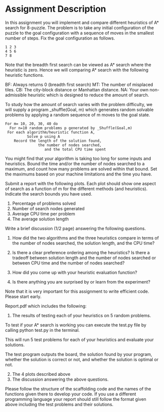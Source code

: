 # Assignment Description
In this assignment you will implement and compare different heuristics of A* search for 8-puzzle. The problem is to take any initial configuration of the puzzle to the goal configuration with a sequence of moves in the smallest number of steps. Fix the goal configuration  as follows.
```
1 2 3
4 5 6
7 8
```

Note that the breadth first search can be viewed as A* search where the heuristic is zero. Hence we will comparing A* search with the following heuristic functions.

BF: Always returns 0 (breadth first search) 
MT: The number of misplaced tiles.
CB: The city-block distance or Manhattan distance.
NA: Your own non-admissible heuristic which is designed to reduce the amount of search.

To study how the amount of search varies with the problem difficulty, we will supply a program  _shuffle(Goal, m) which generates random solvable problems by  applying a random sequence of m moves to the goal state.
```
For m= 10, 20, 30, 40 do  
  For n=10 random problems p generated by _Shuffle(Goal,m) 
 For each algorithm/heuristic function A, 
          Solve p using A  
    Record the length of the solution found, 
               the number of nodes searched, 
                  and the total CPU time spent 
```

You might find that your algorithm is taking too long for some inputs and heuristics. Bound the time and/or the number of nodes searched to a maximum, and count how many problems are solved within that bound. Set the maximums based on your machine limitations and the time you have.

Submit a report with the following plots. Each plot should show one aspect of search as a function of m for the different methods (and heuristics). Indicate the search bounds you have used.

1. Percentage of problems solved   
2. Number of search nodes generated
3. Average CPU time per problem 
4. The average solution length 

Write a brief discussion (1/2 page) answering the following questions. 

1. How did the two algorithms and the three heuristics compare in terms of the number of nodes searched, the solution length, and the CPU time?

 2. Is there a clear preference ordering among the heuristics? Is there a tradeoff between solution length and the number of nodes searched or between CPU time and the number of nodes searched?

3. How did you come up with your heuristic evaluation function?

4. Is there anything you are surprised by or learn from the experiment?

Note that it is very important for this assignment to write efficient code. Please start early.

Report.pdf which includes the following:

1. The results of testing each of your heuristics on 5 random problems.

To test if your A* search is working you can execute the test.py file by calling python test.py in the terminal.

This will run 5 test problems for each of your heuristics and evaluate your solutions.

The test program outputs the board, the solution found by your program, whether the solution is correct or not, and whether the solution is optimal or not.

2. The 4 plots described above
3. The discussion answering the above questions.

Please follow the structure of the scaffolding code and the names of the functions given there to develop your code. If you use a different programming language your report should still follow the format given above including the test problems and their solutions. 
